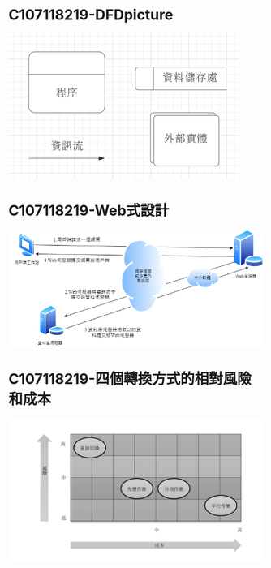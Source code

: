 # C107118219-DFDpicture
![picture](1604036209244.jpg "DFDp")

# C107118219-Web式設計
![picture](UntitledDiagram.png "Webp")

# C107118219-四個轉換方式的相對風險和成本
![picture](投影片1.jpg "update")
